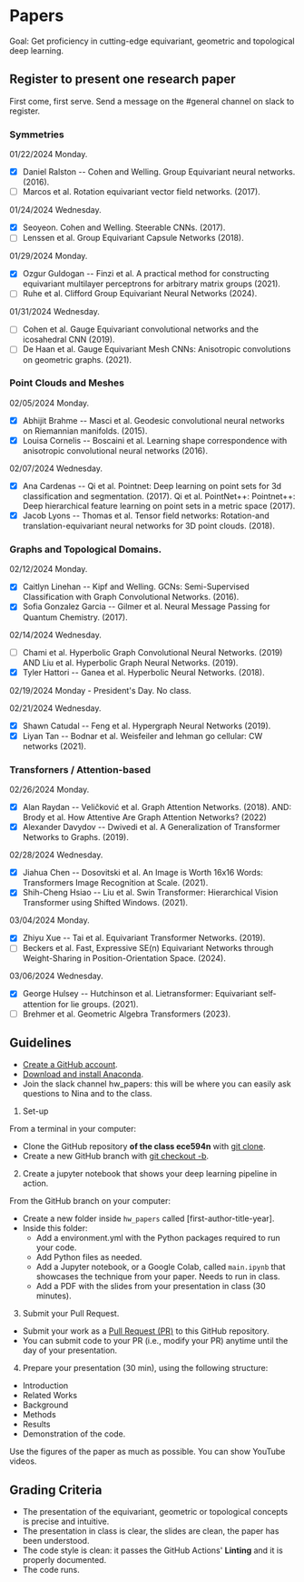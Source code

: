 # Papers

Goal: Get proficiency in cutting-edge equivariant, geometric and topological deep learning.

## Register to present one research paper

First come, first serve. Send a message on the #general channel on slack to register.

### Symmetries

01/22/2024 Monday.
- [X] Daniel Ralston -- Cohen and Welling. Group Equivariant neural networks. (2016).
- [ ] Marcos et al. Rotation equivariant vector field networks. (2017).

01/24/2024 Wednesday.
- [X] Seoyeon. Cohen and Welling. Steerable CNNs. (2017).
- [ ] Lenssen et al. Group Equivariant Capsule Networks (2018).

01/29/2024 Monday. 
- [X] Ozgur Guldogan -- Finzi et al. A practical method for constructing equivariant multilayer perceptrons for arbitrary matrix groups (2021).
- [ ] Ruhe et al. Clifford Group Equivariant Neural Networks (2024).

01/31/2024 Wednesday.
- [ ] Cohen et al. Gauge Equivariant convolutional networks and the icosahedral CNN (2019).
- [ ] De Haan et al. Gauge Equivariant Mesh CNNs: Anisotropic convolutions on geometric graphs. (2021).

### Point Clouds and Meshes

02/05/2024 Monday.
- [X] Abhijit Brahme -- Masci et al. Geodesic convolutional neural networks on Riemannian manifolds. (2015).
- [X] Louisa Cornelis -- Boscaini et al. Learning shape correspondence with anisotropic convolutional neural networks (2016). 

02/07/2024 Wednesday.
- [X] Ana Cardenas -- Qi et al. Pointnet: Deep learning on point sets for 3d classification and segmentation. (2017). Qi et al. PointNet++: Pointnet++: Deep hierarchical feature learning on point sets in a metric space (2017). 
- [X] Jacob Lyons -- Thomas et al. Tensor field networks: Rotation-and translation-equivariant neural networks for 3D point clouds. (2018).

### Graphs and Topological Domains.

02/12/2024	Monday.
- [X] Caitlyn Linehan -- Kipf and Welling. GCNs: Semi-Supervised Classification with Graph Convolutional Networks. (2016).
- [X] Sofia Gonzalez Garcia -- Gilmer et al. Neural Message Passing for Quantum Chemistry. (2017).

02/14/2024	Wednesday.
- [ ] Chami et al. Hyperbolic Graph Convolutional Neural Networks. (2019) AND Liu et al. Hyperbolic Graph Neural Networks. (2019).
- [X] Tyler Hattori -- Ganea et al. Hyperbolic Neural Networks. (2018).

02/19/2024 Monday - President's Day. No class.

02/21/2024	Wednesday.
- [X] Shawn Catudal -- Feng et al. Hypergraph Neural Networks (2019).
- [X] Liyan Tan -- Bodnar et al. Weisfeiler and lehman go cellular: CW networks (2021).

### Transforners / Attention-based

02/26/2024	Monday. 
- [X] Alan Raydan -- Veličković et al. Graph Attention Networks. (2018). AND: Brody et al. How Attentive Are Graph Attention Networks? (2022)
- [X] Alexander Davydov -- Dwivedi et al. A Generalization of Transformer Networks to Graphs. (2019).

02/28/2024	Wednesday. 
- [X] Jiahua Chen -- Dosovitski et al. An Image is Worth 16x16 Words: Transformers Image Recognition at Scale. (2021).
- [X] Shih-Cheng Hsiao -- Liu et al. Swin Transformer: Hierarchical Vision Transformer using Shifted Windows. (2021).

03/04/2024	Monday.
- [X] Zhiyu Xue -- Tai et al. Equivariant Transformer Networks. (2019).
- [ ] Beckers et al. Fast, Expressive SE(n) Equivariant Networks through Weight-Sharing in Position-Orientation Space. (2024).

03/06/2024	Wednesday. 
- [X] George Hulsey -- Hutchinson et al. Lietransformer: Equivariant self-attention for lie groups. (2021).
- [ ] Brehmer et al. Geometric Algebra Transformers (2023).

## Guidelines

- [Create a GitHub account](https://github.com/).
- [Download and install Anaconda](https://docs.anaconda.com/anaconda/install/index.html).
- Join the slack channel hw_papers: this will be where you can easily ask questions to Nina and to the class.

1. Set-up

From a terminal in your computer:

- Clone the GitHub repository **of the class ece594n** with [git clone](https://github.com/git-guides/git-clone).
- Create a new GitHub branch  with [git checkout -b](https://github.com/Kunena/Kunena-Forum/wiki/Create-a-new-branch-with-git-and-manage-branches).

2. Create a jupyter notebook that shows your deep learning pipeline in action.

From the GitHub branch on your computer:

- Create a new folder inside `hw_papers` called [first-author-title-year].
- Inside this folder:
  - Add a environment.yml with the Python packages required to run your code.
  - Add Python files as needed.
  - Add a Jupyter notebook, or a Google Colab, called `main.ipynb` that showcases the technique from your paper. Needs to run in class.
  - Add a PDF with the slides from your presentation in class (30 minutes).

3. Submit your Pull Request.
- Submit your work as a [Pull Request (PR)](https://opensource.com/article/19/7/create-pull-request-github) to this GitHub repository.
- You can submit code to your PR (i.e., modify your PR) anytime until the day of your presentation.

4. Prepare your presentation (30 min), using the following structure:

- Introduction
- Related Works
- Background
- Methods
- Results
- Demonstration of the code.
  
Use the figures of the paper as much as possible. You can show YouTube videos.


## Grading Criteria

- The presentation of the equivariant, geometric or topological concepts is precise and intuitive.
- The presentation in class is clear, the slides are clean, the paper has been understood. 
- The code style is clean: it passes the GitHub Actions' **Linting** and it is properly documented.
- The code runs.
